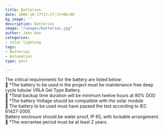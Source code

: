 ```yaml
---
title: Batteries
date: 2006-10-17T17:27:17+08:00
bg_image: ''
description: Batteries
image: "/images/batteries.jpg"
author: John Doe
categories:
- solar lighting
tags:
- Batteries
- Automation
type: post

---
```

The critical requirements for the battery are listed below:  
 *The battery to be used in the project must be maintenance free deep cycle tubular VRLA Gel Type Battery.  
 *Total backup time duration will be minimum twelve hours at 80% DOD  
 *The battery Voltage should be compatible with the solar module  
 The battery to be used must have passed the test according to IEC 61427-2005  
Battery enclosure should be water proof, IP 65, with lockable arrangement.  
 *The warrantee period must be at least 2 years.